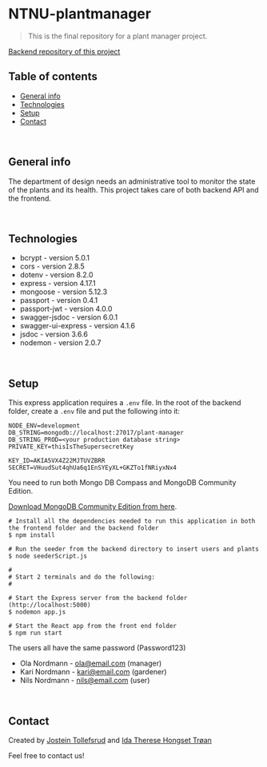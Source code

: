 # NTNU-plantmanager

> This is the final repository for a plant manager project.

[Backend repository of this project](https://github.com/jostein-tollefsrud/NTNU-plantmanager-backend)

## Table of contents

-   [General info](#general-info)
-   [Technologies](#technologies)
-   [Setup](#setup)
-   [Contact](#contact)

&nbsp;

## General info

The department of design needs an administrative tool to monitor the state of the
plants and its health. This project takes care of both backend API and the frontend.

&nbsp;

## Technologies

-   bcrypt - version 5.0.1
-   cors - version 2.8.5
-   dotenv - version 8.2.0
-   express - version 4.17.1
-   mongoose - version 5.12.3
-   passport - version 0.4.1
-   passport-jwt - version 4.0.0
-   swagger-jsdoc - version 6.0.1
-   swagger-ui-express - version 4.1.6
-   jsdoc - version 3.6.6
-   nodemon - version 2.0.7

&nbsp;

## Setup

This express application requires a `.env` file. In the root of the backend folder, create a `.env` file and put the following into it:

```
NODE_ENV=development
DB_STRING=mongodb://localhost:27017/plant-manager
DB_STRING_PROD=<your production database string>
PRIVATE_KEY=thisIsTheSupersecretKey

KEY_ID=AKIA5VX4Z22MJTUVZBRR
SECRET=VHuudSut4qhUa6q1EnSYEyXL+GKZTo1fNRiyxNx4
```

You need to run both Mongo DB Compass and MongoDB Community Edition.

[Download MongoDB Community Edition from here](https://docs.mongodb.com/manual/administration/install-community/).

```
# Install all the dependencies needed to run this application in both the frontend folder and the backend folder
$ npm install

# Run the seeder from the backend directory to insert users and plants
$ node seederScript.js

#
# Start 2 terminals and do the following:
#

# Start the Express server from the backend folder (http://localhost:5000)
$ nodemon app.js

# Start the React app from the front end folder
$ npm run start
```

The users all have the same password (Password123)

-   Ola Nordmann - ola@email.com (manager)
-   Kari Nordmann - kari@email.com (gardener)
-   Nils Nordmann - nils@email.com (user)

&nbsp;

## Contact

Created by [Jostein Tollefsrud](https://github.com/jostein-tollefsrud)
and [Ida Therese Hongset Trøan](https://github.com/Idahpews)

Feel free to contact us!
